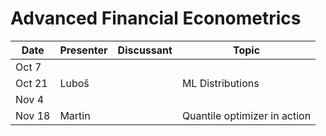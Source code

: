 # Advanced Financial Econometrics

|Date	|	Presenter	|     Discussant | Topic
|------|------|------|--------------|
|Oct 7   |  |     | 
|Oct 21  | Luboš  |     | ML Distributions
|Nov 4   |      |      | 
|Nov 18   | Martin |     | Quantile optimizer in action
